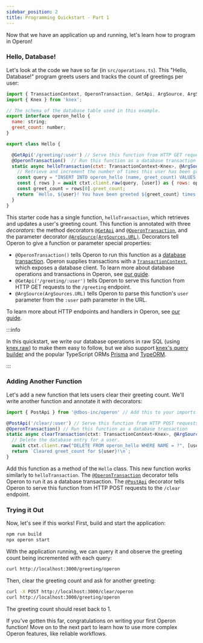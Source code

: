 ```yaml
---
sidebar_position: 2
title: Programming Quickstart - Part 1
---
```


Now that we have an application up and running, let's learn how to program in Operon!

### Hello, Database!

Let's look at the code we have so far (in `src/operations.ts`).
This "Hello, Database!" program greets users and tracks the count of greetings per user:

```javascript
import { TransactionContext, OperonTransaction, GetApi, ArgSource, ArgSources } from '@dbos-inc/operon'
import { Knex } from 'knex';

// The schema of the database table used in this example.
export interface operon_hello {
  name: string;
  greet_count: number;
}

export class Hello {

  @GetApi('/greeting/:user') // Serve this function from HTTP GET requests to the /greeting endpoint with 'user' as a path parameter
  @OperonTransaction()  // Run this function as a database transaction
  static async helloTransaction(ctxt: TransactionContext<Knex>, @ArgSource(ArgSources.URL) user: string) {
    // Retrieve and increment the number of times this user has been greeted.
    const query = "INSERT INTO operon_hello (name, greet_count) VALUES (?, 1) ON CONFLICT (name) DO UPDATE SET greet_count = operon_hello.greet_count + 1 RETURNING greet_count;"
    const { rows } = await ctxt.client.raw(query, [user]) as { rows: operon_hello[] };
    const greet_count = rows[0].greet_count;
    return `Hello, ${user}! You have been greeted ${greet_count} times.\n`;
  }
}
```

This starter code has a single function, `helloTransaction`, which retrieves and updates a user's greeting count.
This function is annotated with three _decorators_: the method decorators [`@GetApi`](../api-reference/decorators#getapi) and  [`@OperonTransaction`](../api-reference/decorators#operontransaction), and the parameter decorator [`@ArgSource(ArgSources.URL)`](../api-reference/decorators#argsource).
Decorators tell Operon to give a function or parameter special properties:

- `@OperonTransaction()` tells Operon to run this function as a [database transaction](https://en.wikipedia.org/wiki/Database_transaction).
Operon supplies transactions with a [`TransactionContext`](../api-reference/contexts#transactioncontextt), which exposes a database client.
To learn more about database operations and transactions in Operon, see [our guide](../tutorials/transaction-tutorial).
- `@GetApi('/greeting/:user')` tells Operon to serve this function from HTTP GET requests to the `/greeting` endpoint.
- `@ArgSource(ArgSources.URL)` tells Operon to parse this function's `user` parameter from the `:user` path parameter in the URL.

To learn more about HTTP endpoints and handlers in Operon, see [our guide](../tutorials/http-serving-tutorial).

:::info

In this quickstart, we write our database operations in raw SQL (using [knex.raw](https://knexjs.org/guide/raw.html)) to make them easy to follow, but we also support [knex's query builder](https://knexjs.org/guide/query-builder.html) and the popular TypeScript ORMs [Prisma](https://www.prisma.io/) and [TypeORM](https://typeorm.io/).

:::

### Adding Another Function

Let's add a new function that lets users clear their greeting count.
We'll write another function and annotate it with decorators:

```javascript
import { PostApi } from '@dbos-inc/operon' // Add this to your imports.

@PostApi('/clear/:user') // Serve this function from HTTP POST requests to the /clear endpoint with 'user' as a path parameter
@OperonTransaction() // Run this function as a database transaction
static async clearTransaction(ctxt: TransactionContext<Knex>, @ArgSource(ArgSources.URL) user: string) {
  // Delete the database entry for a user.
  await ctxt.client.raw("DELETE FROM operon_hello WHERE NAME = ?", [user]);
  return `Cleared greet_count for ${user}!\n`;
}
```

Add this function as a method of the `Hello` class.
This new function works similarly to `helloTransaction`.
The  [`@OperonTransaction`](../api-reference/decorators#operontransaction) decorator tells Operon to run it as a database transaction.
The [`@PostApi`](../api-reference/decorators#postapi) decorator tells Operon to serve this function from HTTP POST requests to the `/clear` endpoint.

### Trying it Out

Now, let's see if this works!
First, build and start the application:

```bash
npm run build
npx operon start
```

With the application running, we can query it and observe the greeting count being incremented with each query:

```bash
curl http://localhost:3000/greeting/operon
```

Then, clear the greeting count and ask for another greeting:

```bash
curl -X POST http://localhost:3000/clear/operon
curl http://localhost:3000/greeting/operon
```

The greeting count should reset back to 1.

If you've gotten this far, congratulations on writing your first Operon function!
Move on to the next part to learn how to use more complex Operon features, like reliable workflows.
